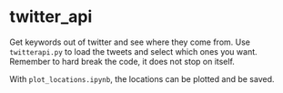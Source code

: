 # twitter_api
Get keywords out of twitter and see where they come from. Use `twitterapi.py` to load the tweets and select which ones you want. Remember to hard break the code, it does not stop on itself. 

With `plot_locations.ipynb`, the locations can be plotted and be saved. 
